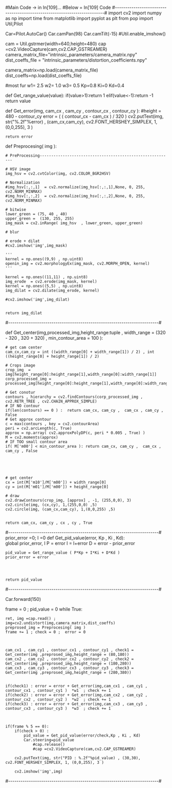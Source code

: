 #Main Code -> in <TESTTEST> In[109]... 
#Below = In[109] Code
#-------------------------------------------------------------------------#
import cv2
import numpy as np
import time
from matplotlib import pyplot as plt
from pop import Util,Pilot

Car=Pilot.AutoCar()
Car.camPan(98)
Car.camTilt(-15)
#Util.enable_imshow()

cam = Util.gstrmer(width=640,height=480)
cap =cv2.VideoCapture(cam,cv2.CAP_GSTREAMER)
camera_matrix_file="intrinsic_parameters/camera_matrix.npy"
dist_coeffs_file = "intrinsic_parameters/distortion_coefficients.npy"

camera_matrix=np.load(camera_matrix_file)
dist_coeffs=np.load(dist_coeffs_file)

#most fur
w1= 2.5
w2= 1.0
w3= 0.5
Kp=0.8
Ki=0 
Kd=0.4

def Get_range_value(value):
    if(value>1):return 1
    elif(value<-1):return -1
    return value

def Get_error(img, cam_cx , cam_cy , contour_cx , contour_cy ):
    #height = 480 - contour_cy 
    error = ( ( contour_cx - cam_cx   ) / 320 )
    cv2.putText(img, str("%.2f"%error) , (cam_cx,cam_cy),  cv2.FONT_HERSHEY_SIMPLEX, 1, (0,0,255), 3 )
                
    return error
def Preprocesing( img ):

    # PreProcessing----------------------------------------------------------
    
    # HSV image 
    img_hsv = cv2.cvtColor(img, cv2.COLOR_BGR2HSV) 
    
    # Normalization
    #img_hsv[:,:,1]  = cv2.normalize(img_hsv[:,:,1],None, 0, 255, cv2.NORM_MINMAX)
    #img_hsv[:,:,2]  = cv2.normalize(img_hsv[:,:,2],None, 0, 255, cv2.NORM_MINMAX)
    
    # bitwise 
    lower_green = (75, 40 , 40)
    upper_green =  (130, 255, 255)
    img_mask = cv2.inRange( img_hsv  , lower_green, upper_green)
    
    # blur
    
    # erode + dilat
    #cv2.imshow('img',img_mask)
    
    '''
    kernel = np.ones((9,9) , np.uint8)
    openin_img = cv2.morphologyEx(img_mask, cv2.MORPH_OPEN, kernel)
    '''
    
    kernel = np.ones((11,11) , np.uint8)
    img_erode  = cv2.erode(img_mask, kernel)
    kernel = np.ones((5,5) , np.uint8)
    img_dilat = cv2.dilate(img_erode, kernel)
    
    #cv2.imshow('img',img_dilat)
    
    
    return img_dilat
    
    
    
#-------------------------------------------------------------------------#


    
def Get_center(img,processed_img,height_range:tuple , width_range = (320 - 320 , 320 + 320) , min_contour_area = 100 ):

    # get cam center
    cam_cx,cam_cy = int ((width_range[0] + width_range[1]) / 2) , int ((height_range[0] + height_range[1]) / 2)
    
    # Crops image
    crop_img  = img[height_range[0]:height_range[1],width_range[0]:width_range[1]]
    corp_processed_img = processed_img[height_range[0]:height_range[1],width_range[0]:width_range[1]]
    
    # Get conotur
    contours , hierarchy = cv2.findContours(corp_processed_img , cv2.RETR_TREE , cv2.CHAIN_APPROX_SIMPLE)
    # IF NO contour 
    if(len(contours) == 0 ) :  return cam_cx, cam_cy ,  cam_cx , cam_cy , False
    # Get approx contour
    c = max(contours , key = cv2.contourArea)
    peri = cv2.arcLength(c, True)
    approx = np.array( cv2.approxPolyDP(c, peri * 0.005 , True) )
    M = cv2.moments(approx)
    # IF TOO small contour area 
    if( M['m00'] < min_contour_area ): return cam_cx, cam_cy ,  cam_cx , cam_cy , False
    

    
    
    
    # get center
    cx = int(M['m10']/M['m00']) + width_range[0] 
    cy = int(M['m01']/M['m00']) + height_range[0]

    # draw
    cv2.drawContours(crop_img, [approx] , -1, (255,0,0), 3)
    cv2.circle(img, (cx,cy), 1,(255,0,0) ,5)
    cv2.circle(img, (cam_cx,cam_cy), 1,(0,0,255) ,5)
    
    
    return cam_cx, cam_cy , cx , cy , True




#-------------------------------------------------------------------------#
prior_error =0; I =0
def Get_pid_value(error, Kp , Ki , Kd):  
    global prior_error, I
    P = error 
    I = I+error 
    D = error - prior_error
    
    pid_value = Get_range_value ( P*Kp + I*Ki + D*Kd )
    prior_error = error
    
    
    
    
    return pid_value
    
#-------------------------------------------------------------------------#

Car.forward(150)

frame = 0 ; pid_value = 0
while True:
    
    ret, img =cap.read() ; img=cv2.undistort(img,camera_matrix,dist_coeffs)
    preprosed_img = Preprocesing( img )
    frame += 1 ; check = 0 ;  error = 0 
    


    cam_cx1 , cam_cy1 , contour_cx1 , contour_cy1 , check1 = Get_center(img ,preprosed_img,height_range = (80,180))
    cam_cx2 , cam_cy2 , contour_cx2 , contour_cy2 , check2 = Get_center(img ,preprosed_img,height_range = (180,280))
    cam_cx3 , cam_cy3 , contour_cx3 , contour_cy3 , check3 = Get_center(img ,preprosed_img,height_range = (280,380))
    
   
    if(check1) : error = error + Get_error(img,cam_cx1 , cam_cy1 , contour_cx1 , contour_cy1 )  *w1  ; check += 1 
    if(check2) : error = error + Get_error(img,cam_cx2 , cam_cy2 , contour_cx2 , contour_cy2 )  *w2  ; check += 1
    if(check3) : error = error + Get_error(img,cam_cx3 , cam_cy3 , contour_cx3 , contour_cy3 )  *w3  ; check += 1
    
                
                
    if(frame % 5 == 0):
        if(check > 0) : 
            pid_value = Get_pid_value(error/check,Kp , Ki , Kd)
            Car.steering=pid_value
                #cap.release()
                #cap =cv2.VideoCapture(cam,cv2.CAP_GSTREAMER)
            
        cv2.putText(img, str("PID : %.2f"%pid_value) , (30,30),  cv2.FONT_HERSHEY_SIMPLEX, 1, (0,0,255), 3 )

        cv2.imshow('img',img)


#-------------------------------------------------------------------------#
